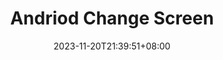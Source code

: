 ---
title: "Andriod Change Screen"
description: 
date: 2023-11-20T21:39:51+08:00
lastmod:
image: 
math: 
license: 
tags:
categories: 
    - Fixit
hidden: false
comments: true
draft: false
---